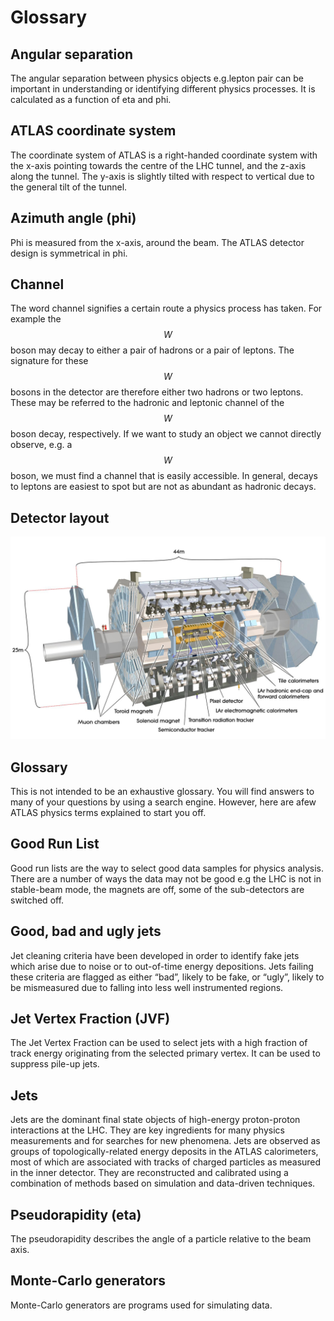 # Glossary

## Angular separation

The angular separation between physics objects e.g.lepton pair can be important in understanding or identifying different physics processes.
It is calculated as a function of eta and phi.

## ATLAS coordinate system

The coordinate system of ATLAS is a right-handed coordinate system with the x-axis pointing towards the centre of the LHC tunnel, and the z-axis along the tunnel. The y-axis is slightly tilted with respect to vertical due to the general tilt of the tunnel. 

## Azimuth angle (phi)

Phi is measured from the x-axis, around the beam.
The ATLAS detector design is symmetrical in phi.

## Channel

The word channel signifies a certain route a physics process has taken.
For example the $$W$$ boson may decay to either a pair of hadrons or a pair of leptons.
The signature for these $$W$$ bosons in the detector are therefore either two hadrons or two leptons.
These may be referred to the hadronic and leptonic channel of the $$W$$ boson decay, respectively.
If we want to study an object we cannot directly observe, e.g. a $$W$$ boson, we must find a channel that is easily accessible.
In general, decays to leptons are easiest to spot but are not as abundant as hadronic decays.

## Detector layout

![](pictures/ATLASImage.jpg)

## Glossary

This is not intended to be an exhaustive glossary.  You will find answers to many of your questions by using a search engine.  However, here are afew ATLAS physics terms explained to start you off.

## Good Run List

Good run lists are the way to select good data samples for physics analysis. 
There are a number of ways the data may not be good e.g the LHC is not in stable-beam mode, the magnets are off, some of the sub-detectors are switched off.

## Good, bad and ugly jets

Jet cleaning criteria have been developed in order to identify fake jets which arise due to noise or to out-of-time energy depositions. Jets failing these criteria are flagged as either “bad”, likely to be fake, or “ugly”, likely to be mismeasured due to falling into less well instrumented regions.

## Jet Vertex Fraction (JVF)

The Jet Vertex Fraction can be used to select jets with a high fraction of track energy originating from the selected primary vertex.  It can be used to suppress pile-up jets. 

## Jets

Jets are the dominant final state objects of high-energy proton-proton interactions at the LHC. They are key ingredients for many physics measurements and for searches for new phenomena. Jets are observed as groups of topologically-related energy deposits in the ATLAS calorimeters, most of which are associated with tracks of charged particles as measured in the inner detector. They are reconstructed and calibrated using a combination of methods based on simulation and data-driven techniques.

## Pseudorapidity (eta)

The pseudorapidity describes the angle of a particle relative to the beam axis.  

## Monte-Carlo generators

Monte-Carlo generators are programs used for simulating data.